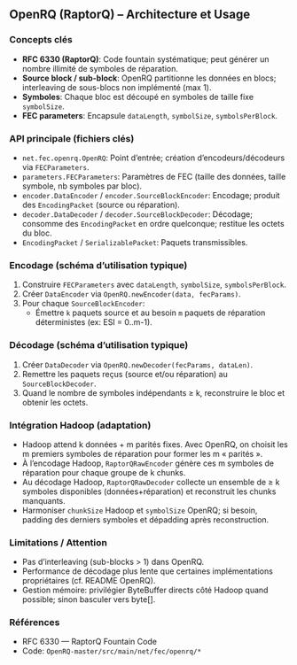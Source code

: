 ## OpenRQ (RaptorQ) – Architecture et Usage

### Concepts clés
- **RFC 6330 (RaptorQ)**: Code fountain systématique; peut générer un nombre illimité de symboles de réparation.
- **Source block / sub-block**: OpenRQ partitionne les données en blocs; interleaving de sous-blocs non implémenté (max 1).
- **Symboles**: Chaque bloc est découpé en symboles de taille fixe `symbolSize`.
- **FEC parameters**: Encapsule `dataLength`, `symbolSize`, `symbolsPerBlock`.

### API principale (fichiers clés)
- `net.fec.openrq.OpenRQ`: Point d’entrée; création d’encodeurs/décodeurs via `FECParameters`.
- `parameters.FECParameters`: Paramètres de FEC (taille des données, taille symbole, nb symboles par bloc).
- `encoder.DataEncoder` / `encoder.SourceBlockEncoder`: Encodage; produit des `EncodingPacket` (source ou réparation).
- `decoder.DataDecoder` / `decoder.SourceBlockDecoder`: Décodage; consomme des `EncodingPacket` en ordre quelconque; restitue les octets du bloc.
- `EncodingPacket` / `SerializablePacket`: Paquets transmissibles.

### Encodage (schéma d’utilisation typique)
1. Construire `FECParameters` avec `dataLength`, `symbolSize`, `symbolsPerBlock`.
2. Créer `DataEncoder` via `OpenRQ.newEncoder(data, fecParams)`.
3. Pour chaque `SourceBlockEncoder`:
   - Émettre `k` paquets source et au besoin `m` paquets de réparation déterministes (ex: ESI = 0..m-1).

### Décodage (schéma d’utilisation typique)
1. Créer `DataDecoder` via `OpenRQ.newDecoder(fecParams, dataLen)`.
2. Remettre les paquets reçus (source et/ou réparation) au `SourceBlockDecoder`.
3. Quand le nombre de symboles indépendants ≥ k, reconstruire le bloc et obtenir les octets.

### Intégration Hadoop (adaptation)
- Hadoop attend k données + m parités fixes. Avec OpenRQ, on choisit les m premiers symboles de réparation pour former les m « parités ».
- À l’encodage Hadoop, `RaptorQRawEncoder` génère ces m symboles de réparation pour chaque groupe de k chunks.
- Au décodage Hadoop, `RaptorQRawDecoder` collecte un ensemble de ≥ k symboles disponibles (données+réparation) et reconstruit les chunks manquants.
- Harmoniser `chunkSize` Hadoop et `symbolSize` OpenRQ; si besoin, padding des derniers symboles et dépadding après reconstruction.

### Limitations / Attention
- Pas d’interleaving (sub-blocks > 1) dans OpenRQ.
- Performance de décodage plus lente que certaines implémentations propriétaires (cf. README OpenRQ).
- Gestion mémoire: privilégier ByteBuffer directs côté Hadoop quand possible; sinon basculer vers byte[].

### Références
- RFC 6330 — RaptorQ Fountain Code
- Code: `OpenRQ-master/src/main/net/fec/openrq/*`


